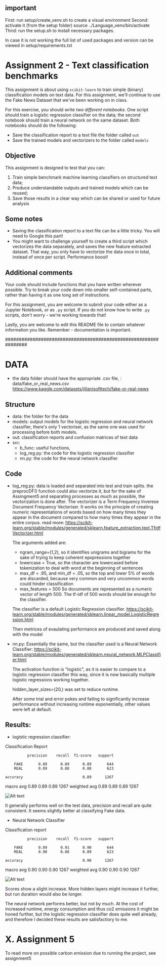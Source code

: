 ## important
First: run setup/create_venv.sh to create a visual environment
Second: activate it (from the setup folder) source ../Language_venv/bin/activate
Third:  run the setup.sh to install necessary packages.

In case it is not working the full list of used packages and version can be viewed in setup/requirements.txt

# Assignment 2 - Text classification benchmarks

This assignment is about using ```scikit-learn``` to train simple (binary) classification models on text data. For this assignment, we'll continue to use the Fake News Dataset that we've been working on in class.

For this exercise, you should write *two different notebooks*. One script should train a logistic regression classifier on the data; the second notebook should train a neural network on the same dataset. Both notebooks should do the following:

- Save the classification report to a text file the folder called ```out```
- Save the trained models and vectorizers to the folder called ```models```

## Objective

This assignment is designed to test that you can:

1. Train simple benchmark machine learning classifiers on structured text data;
2. Produce understandable outputs and trained models which can be reused;
3. Save those results in a clear way which can be shared or used for future analysis

## Some notes

- Saving the classification report to a text file can be a little tricky. You will need to Google this part!
- You might want to challenge yourself to create a third script which vectorizes the data separately, and saves the new feature extracted dataset. That way, you only have to vectorize the data once in total, instead of once per script. Performance boost!

## Additional comments

Your code should include functions that you have written wherever possible. Try to break your code down into smaller self-contained parts, rather than having it as one long set of instructions.

For this assignment, you are welcome to submit your code either as a Jupyter Notebook, or as ```.py``` script. If you do not know how to write ```.py``` scripts, don't worry - we're working towards that!

Lastly, you are welcome to edit this README file to contain whatever information you like. Remember - documentation is important.

################################################################
# DATA 
- the data folder should have the appropriate .csv file, : data/fake_or_real_news.csv
https://www.kaggle.com/datasets/jillanisofttech/fake-or-real-news

## Structure

- data: the folder for the data
- models: output models for the logistic regression and neural network classifier, there's only 1 vectoriser, as the same one was used for processing before both models.
- out: classification reports and confusion matrices of test data
- src:
    - b_func: useful functions,
    - log_reg.py: the code for the logistic regression classifier
    - nn.py: the code for the neural network classifier

## Code

- log_reg.py:
    data is loaded and separated into test and train splits. the preprocDF() function could also vectorize it, but for the sake of Assingment5 and separating processes as much as possible, the vectorization is done after.
    The vectorizer is a Term Frequency Inverese Document Frequency Vectoriser. It works on the principle of creating numeric representations of words based on how many times they appear in the document compared to how many times they appear in the entire corpus.
    read more: https://scikit-learn.org/stable/modules/generated/sklearn.feature_extraction.text.TfidfVectorizer.html

    The arguments added are: 
    - ngram_range=(1,2), so it identifies unigrams and bigrams for the sake of trying to keep coherent epxpressions together
    - lowercase = True, so the character are lowercased before tokenization to deal with word at the beginning of sentences 
    - max_df = .95, and min_df = .05, so the top and lower 5% of words are discarded, because very common and very uncommon words could hinder classification
    - max_features = 500 So documents are represented as a numeric vector of length 500. The tf-idf of 500 words should be enough for the classifier.

    The classifier is a default Logistic Regression classifier.
    https://scikit-learn.org/stable/modules/generated/sklearn.linear_model.LogisticRegression.html

    Then metrices of evaulating performance are produced and saved along with the model

- nn.py:
    Essentially the same, but the classifier used is a Neural Network Classifier:
    https://scikit-learn.org/stable/modules/generated/sklearn.neural_network.MLPClassifier.html

    The activation function is "logistic", as it is easier to compare to a logistic regression classifier this way, since it is now basically multiple logistic regressions working together.

    hidden_layer_sizes=(20,) was set to reduce runtime.

    After some trial and error pokes and failing to significantly increase performance without increasing runtime exponentially, other values were left at default.

## Results:
- logistic regression classifier:

Classification Report

              precision    recall  f1-score   support

        FAKE       0.89      0.89      0.89       644
        REAL       0.89      0.88      0.88       623

    accuracy                           0.89      1267
   macro avg       0.89      0.89      0.89      1267
weighted avg       0.89      0.89      0.89      1267

![Alt text](./out/cm_log.png)

It generally performs well on the test data, precision and recall are quite consistent.
It seems slightly better at classifying Fake data.

- Neural Network Classifier

Classification report

              precision    recall  f1-score   support

        FAKE       0.89      0.91      0.90       644
        REAL       0.90      0.88      0.89       623

    accuracy                           0.90      1267
   macro avg       0.90      0.90      0.90      1267
weighted avg       0.90      0.90      0.90      1267

![Alt text](./out/cm_nn.png)

Scores show a slight increase. More hidden layers might increase it further, but run duration would also be longer.

The neural network performs better, but not by much. At the cost of increased runtime, energy consumption and thus co2 emissions it might be honed further, but the logistic regression classifier does quite well already, and therefore I decided these results are satisfactiory to me.

# X. Assignment 5 
To read more on possible carbon emission due to running the project, see assignment5

